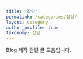 ```yaml
---
title: '잡담'
permalink: /categories/잡담/
layout: category
author_profile: true
taxonomy: 잡담
---
```


Blog 제작 관련 글 모음입니다.
